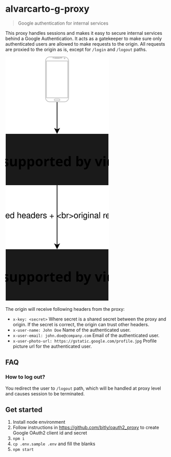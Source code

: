# alvarcarto-g-proxy

> Google authentication for internal services

This proxy handles sessions and makes it easy to secure internal services
behind a Google Authentication. It acts as a gatekeeper to make sure only authenticated users
are allowed to make requests to the origin. All requests are proxied to the origin as is, except
for `/login` and `/logout` paths.

![](docs/gproxy.svg)

The origin will receive following headers from the proxy:

* `x-key: <secret>` Where secret is a shared secret between the proxy and origin. If the secret is correct, the origin can trust other headers.
* `x-user-name: John Doe` Name of the authenticated user.
* `x-user-email: john.doe@company.com` Email of the authenticated user.
* `x-user-photo-url: https://gstatic.google.com/profile.jpg` Profile picture url for the authenticated user.


## FAQ

### How to log out?

You redirect the user to `/logout` path, which will be handled at proxy level and causes session
to be terminated.


## Get started

1. Install node environment
1. Follow instructions in https://github.com/bitly/oauth2_proxy to create Google OAuth2 client id and secret
1. `npm i`
1. `cp .env.sample .env` and fill the blanks
1. `npm start`
